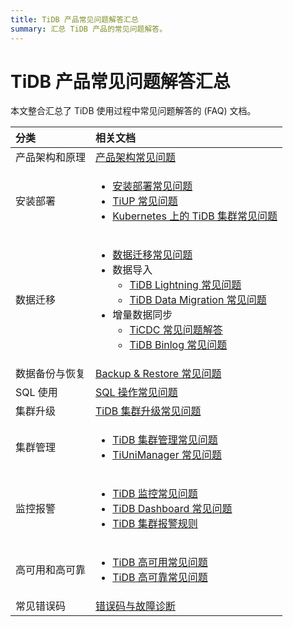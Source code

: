 ```yaml
---
title: TiDB 产品常见问题解答汇总
summary: 汇总 TiDB 产品的常见问题解答。
---
```


# TiDB 产品常见问题解答汇总

本文整合汇总了 TiDB 使用过程中常见问题解答的 (FAQ) 文档。

|   分类     |           相关文档          |
|   :-------   |   :-------------------   |
|   产品架构和原理    |       [产品架构常见问题](/faq/tidb-faq.md)   |
|   安装部署           |     <ul><li>[安装部署常见问题](/faq/deploy-and-maintain-faq.md)</li><li>[TiUP 常见问题](/tiup/tiup-faq.md)</li><li>[Kubernetes 上的 TiDB 集群常见问题](https://docs.pingcap.com/zh/tidb-in-kubernetes/stable/faq)</li></ul> |
|  数据迁移      | <ul><li>[数据迁移常见问题](/faq/migration-tidb-faq.md)</li><li>数据导入<ul><li>[TiDB Lightning 常见问题](/tidb-lightning/tidb-lightning-faq.md)</li><li>[TiDB Data Migration 常见问题](/dm/dm-faq.md)</li></ul></li><li>增量数据同步<ul><li>[TiCDC 常见问题解答](/ticdc/ticdc-faq.md)</li><li>[TiDB Binlog 常见问题](/tidb-binlog/tidb-binlog-faq.md)</li></ul></li></ul>  |
|  数据备份与恢复   |    [Backup & Restore 常见问题](/faq/backup-and-restore-faq.md)   |
|  SQL 使用  |   [SQL 操作常见问题](/faq/sql-faq.md)  |
|  集群升级       |   [TiDB 集群升级常见问题](/faq/upgrade-faq.md) |
| 集群管理  |  <ul><li>[TiDB 集群管理常见问题](/faq/manage-cluster-faq.md)</li><li>[TiUniManager 常见问题](/tiunimanager/tiunimanager-faq.md)</li></ul>  |
| 监控报警  |  <ul><li>[TiDB 监控常见问题](/faq/monitor-faq.md)</li><li>[TiDB Dashboard 常见问题](/dashboard/dashboard-faq.md)</li><li>[TiDB 集群报警规则](/alert-rules.md)</li></ul>  |
| 高可用和高可靠    |   <ul><li>[TiDB 高可用常见问题](/faq/high-availability-faq.md)</li><li>[TiDB 高可靠常见问题](/faq/high-reliability-faq.md)</li></ul>   |
| 常见错误码      |  [错误码与故障诊断](/error-codes.md) |
